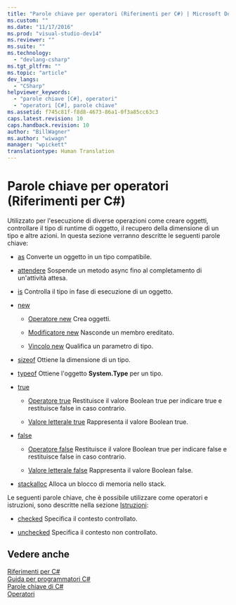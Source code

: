 ```yaml
---
title: "Parole chiave per operatori (Riferimenti per C#) | Microsoft Docs"
ms.custom: ""
ms.date: "11/17/2016"
ms.prod: "visual-studio-dev14"
ms.reviewer: ""
ms.suite: ""
ms.technology: 
  - "devlang-csharp"
ms.tgt_pltfrm: ""
ms.topic: "article"
dev_langs: 
  - "CSharp"
helpviewer_keywords: 
  - "parole chiave [C#], operatori"
  - "operatori [C#], parole chiave"
ms.assetid: f745c81f-f8d8-4673-86a1-0f3a85cc63c3
caps.latest.revision: 10
caps.handback.revision: 10
author: "BillWagner"
ms.author: "wiwagn"
manager: "wpickett"
translationtype: Human Translation
---
```

# Parole chiave per operatori (Riferimenti per C#)
Utilizzato per l'esecuzione di diverse operazioni come creare oggetti, controllare il tipo di runtime di oggetto, il recupero della dimensione di un tipo e altre azioni.  In questa sezione verranno descritte le seguenti parole chiave:  
  
-   [as](../../../csharp/language-reference/keywords/as.md) Converte un oggetto in un tipo compatibile.  
  
-   [attendere](../../../csharp/language-reference/keywords/await.md) Sospende un metodo async fino al completamento di un'attività attesa.  
  
-   [is](../../../csharp/language-reference/keywords/is.md) Controlla il tipo in fase di esecuzione di un oggetto.  
  
-   [new](../../../csharp/language-reference/keywords/new.md)  
  
    -   [Operatore new](../../../csharp/language-reference/keywords/new-operator.md) Crea oggetti.  
  
    -   [Modificatore new](../../../csharp/language-reference/keywords/new-modifier.md) Nasconde un membro ereditato.  
  
    -   [Vincolo new](../../../csharp/language-reference/keywords/new-constraint.md) Qualifica un parametro di tipo.  
  
-   [sizeof](../../../csharp/language-reference/keywords/sizeof.md) Ottiene la dimensione di un tipo.  
  
-   [typeof](../../../csharp/language-reference/keywords/typeof.md) Ottiene l'oggetto **System.Type** per un tipo.  
  
-   [true](../../../csharp/language-reference/keywords/true.md)  
  
    -   [Operatore true](../../../csharp/language-reference/keywords/true-operator.md) Restituisce il valore Boolean true per indicare true e restituisce false in caso contrario.  
  
    -   [Valore letterale true](../../../csharp/language-reference/keywords/true-literal.md) Rappresenta il valore Boolean true.  
  
-   [false](../../../csharp/language-reference/keywords/false.md)  
  
    -   [Operatore false](../../../csharp/language-reference/keywords/false-operator.md) Restituisce il valore Boolean true per indicare false e restituisce false in caso contrario.  
  
    -   [Valore letterale false](../../../csharp/language-reference/keywords/false-literal.md) Rappresenta il valore Boolean false.  
  
-   [stackalloc](../../../csharp/language-reference/keywords/stackalloc.md) Alloca un blocco di memoria nello stack.  
  
 Le seguenti parole chiave, che è possibile utilizzare come operatori e istruzioni, sono descritte nella sezione [Istruzioni](../../../csharp/language-reference/keywords/statement-keywords.md):  
  
-   [checked](../../../csharp/language-reference/keywords/checked.md) Specifica il contesto controllato.  
  
-   [unchecked](../../../csharp/language-reference/keywords/unchecked.md) Specifica il contesto non controllato.  
  
## Vedere anche  
 [Riferimenti per C\#](../../../csharp/language-reference/index.md)   
 [Guida per programmatori C\#](../../../csharp/programming-guide/index.md)   
 [Parole chiave di C\#](../../../csharp/language-reference/keywords/index.md)   
 [Operatori](../../../csharp/language-reference/operators/index.md)